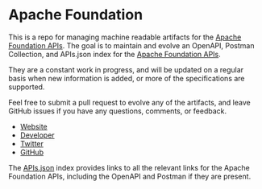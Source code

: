 # Apache FoundationThis is a repo for managing machine readable artifacts for the [Apache Foundation APIs](http://www.apache.org/). The goal is to maintain and evolve an OpenAPI, Postman Collection, and APIs.json index for the [Apache Foundation APIs](http://www.apache.org/).They are a constant work in progress, and will be updated on a regular basis when new information is added, or more of the specifications are supported.Feel free to submit a pull request to evolve any of the artifacts, and leave GitHub issues if you have any questions, comments, or feedback.- [Website](http://www.apache.org/)- [Developer](http://www.apache.org/)- [Twitter](https://twitter.com/theasf)- [GitHub](https://github.com/apache)The [APIs.json](https://github.com/api-evangelist/apache-foundation/blob/master/apis.json) index provides links to all the relevant links for the Apache Foundation APIs, including the OpenAPI and Postman if they are present.